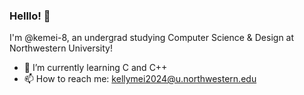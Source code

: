 ### Helllo! 👋

I'm @kemei-8, an undergrad studying Computer Science & Design at Northwestern University!

 - 🌱 I’m currently learning C and C++ 
 - 📫 How to reach me: kellymei2024@u.northwestern.edu

<!--
**kemei-8/kemei-8** is a ✨ _special_ ✨ repository because its `README.md` (this file) appears on your GitHub profile.

Here are some ideas to get you started:

- 🔭 I’m currently working on ...
- 🌱 I’m currently learning ...
- 👯 I’m looking to collaborate on ...
- 🤔 I’m looking for help with ...
- 💬 Ask me about ...
- 📫 How to reach me: ...
- 😄 Pronouns: ...
- ⚡ Fun fact: ...
-->
